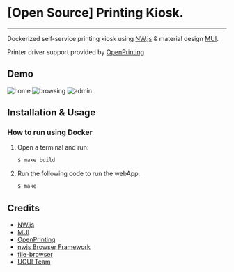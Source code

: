 # [Open Source] Printing Kiosk.
****

Dockerized self-service printing kiosk using [NW.js](http://nwjs.io) & material design [MUI](https://www.muicss.com).

Printer driver support provided by [OpenPrinting](https://wiki.linuxfoundation.org/openprinting/start)

## Demo
<img src="https://raw.githubusercontent.com/3clypse/open-printing-kiosk/master/img/home.png" alt="home" width=auto/>
<img src="https://raw.githubusercontent.com/3clypse/open-printing-kiosk/master/img/browsing.png" alt="browsing" width=auto/>
<img src="https://raw.githubusercontent.com/3clypse/open-printing-kiosk/master/img/admin.png" alt="admin" width=auto/>


## Installation & Usage ##

### How to run using Docker ###

1.  Open a terminal and run:
    ```sh
    $ make build
    ```

2.  Run the following code to run the webApp:
    ```sh
    $ make
    ```


## Credits
* [NW.js](https://nwjs.io/)
* [MUI](https://www.muicss.com)
* [OpenPrinting](https://wiki.linuxfoundation.org/openprinting/start)
* [nwjs Browser Framework](https://github.com/RIAEvangelist/nwjs-browser-framework)
* [file-browser](https://www.npmjs.com/package/file-browser)
* [UGUI Team](https://github.com/UniversalGUI/UGUI)
